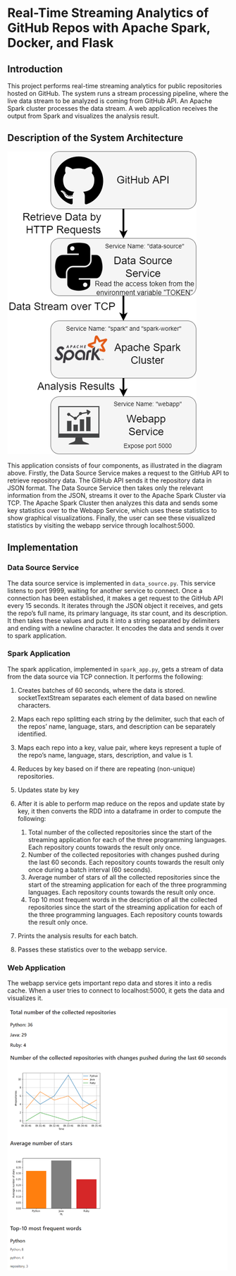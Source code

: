 # Real-Time Streaming Analytics of GitHub Repos with Apache Spark, Docker, and Flask

## Introduction
This project performs real-time streaming analytics for public repositories hosted on GitHub. The system runs a stream processing pipeline, where the live data stream to be analyzed is coming from GitHub API. An Apache Spark cluster processes the data stream. A web application receives the output from Spark and visualizes the analysis result.

## Description of the System Architecture
![System Architecture](System_Architecture.png)

This application consists of four components, as illustrated in the diagram above. Firstly, the Data Source Service makes a request to the 
GitHub API to retrieve repository data. The GitHub API sends it the 
repository data in JSON format. The Data Source Service then takes 
only the relevant information from the JSON, streams it over to the 
Apache Spark Cluster via TCP. The Apache Spark Cluster then 
analyzes this data and sends some key statistics over to the Webapp 
Service, which uses these statistics to show graphical visualizations. Finally, 
the user can see these visualized statistics by visiting the webapp 
service through localhost:5000.

## Implementation

### Data Source Service
The data source service is implemented in `data_source.py`. This service listens 
to port 9999, waiting for another service to connect. Once a connection has been established, it 
makes a get request to the GitHub API every 15 seconds. It iterates through the JSON object it 
receives, and gets the repo’s full name, its primary language, its star count, and its description. It 
then takes these values and puts it into a string separated by delimiters and ending with a newline 
character. It encodes the data and sends it over to spark application.

### Spark Application
The spark application, implemented in `spark_app.py`, gets a stream of data from the data source via 
TCP connection. It performs the following:

1. Creates batches of 60 seconds, where the data is stored. socketTextStream 
separates each element of data based on newline characters.
2. Maps each repo splitting each string by the delimiter, such that each of the repos’ name, 
language, stars, and description can be separately identified. 
3. Maps each repo into a key, value pair, where keys represent a tuple of the repo’s name, language, stars, description, and 
value is 1. 
4. Reduces by key based on if there are repeating (non-unique) repositories. 
5. Updates state by key
6. After it is able to perform map reduce on the repos and update state by key, it then converts the RDD into a 
dataframe in order to compute the following:
   1. Total number of the collected repositories since the start of the streaming application for each of the three programming languages. Each repository counts towards the result only once.
   2. Number of the collected repositories with changes pushed during the last 60 seconds. Each repository counts towards the result only once during a batch interval (60 seconds).
   3. Average number of stars of all the collected repositories since the start of the streaming application for each of the three programming languages. Each repository counts towards the result only once.
   4. Top 10 most frequent words in the description of all the collected repositories since the start of the streaming application for each of the three programming languages. Each repository counts towards the result only once.

7. Prints the analysis results for each batch.

9. Passes these statistics over to the webapp service.


### Web Application
The webapp service gets important repo data and stores it into a redis cache. When a user tries 
to connect to localhost:5000, it gets the data and visualizes it. 

<img src="Webapp.png" alt="Webapp Screenshot" width="500"/>
